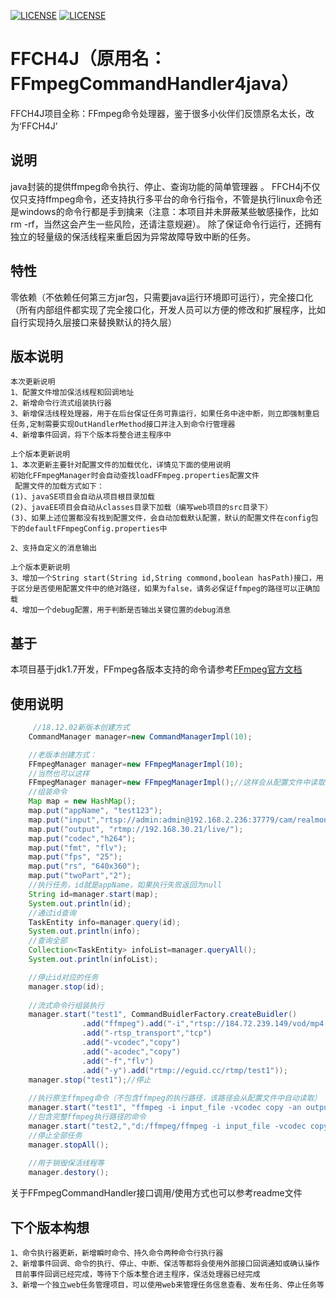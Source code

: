  [![LICENSE](https://img.shields.io/badge/license-Anti%20996-blue.svg)](https://github.com/996icu/996.ICU/blob/master/LICENSE)
 [![LICENSE](https://camo.githubusercontent.com/f969af70fa6573766a11cb0a968fc82b069298f1/68747470733a2f2f696d672e736869656c64732e696f2f6769746875622f6c6963656e73652f6c697a68696368616f2f6f6e652e737667)](https://github.com/eguid/FFCH4J/blob/master/LICENSE)
 # FFCH4J（原用名：FFmpegCommandHandler4java） 
 FFCH4J项目全称：FFmpeg命令处理器，鉴于很多小伙伴们反馈原名太长，改为‘FFCH4J’
 ## 说明
 java封装的提供ffmpeg命令执行、停止、查询功能的简单管理器 。
 FFCH4j不仅仅只支持ffmpeg命令，还支持执行多平台的命令行指令，不管是执行linux命令还是windows的命令行都是手到擒来（注意：本项目并未屏蔽某些敏感操作，比如rm -rf，当然这会产生一些风险，还请注意规避）。
 除了保证命令行运行，还拥有独立的轻量级的保活线程来重启因为异常故障导致中断的任务。
 ## 特性
 零依赖（不依赖任何第三方jar包，只需要java运行环境即可运行），完全接口化（所有内部组件都实现了完全接口化，开发人员可以方便的修改和扩展程序，比如自行实现持久层接口来替换默认的持久层）
 ## 版本说明 
 	本次更新说明
	1、配置文件增加保活线程和回调地址
	2、新增命令行流式组装执行器
 	3、新增保活线程处理器，用于在后台保证任务可靠运行，如果任务中途中断，则立即强制重启任务,定制需要实现OutHandlerMethod接口并注入到命令行管理器
 	4、新增事件回调，将下个版本将整合进主程序中
	
 	上个版本更新说明
 	1、本次更新主要针对配置文件的加载优化，详情见下面的使用说明
	初始化FFmpegManager时会自动查找loadFFmpeg.properties配置文件
	 配置文件的加载方式如下：
	(1)、javaSE项目会自动从项目根目录加载
	(2)、javaEE项目会自动从classes目录下加载（编写web项目的src目录下）
	(3)、如果上述位置都没有找到配置文件，会自动加载默认配置，默认的配置文件在config包下的defaultFFmpegConfig.properties中

 	2、支持自定义的消息输出
	
	上个版本更新说明
 	3、增加一个String start(String id,String commond,boolean hasPath)接口，用于区分是否使用配置文件中的绝对路径，如果为false，请务必保证ffmpeg的路径可以正确加载
 	4、增加一个debug配置，用于判断是否输出关键位置的debug消息
 ## 基于
 本项目基于jdk1.7开发，FFmpeg各版本支持的命令请参考[FFmpeg官方文档](http://ffmpeg.org/ffmpeg.html)<br />
 ## 使用说明 
```Java 
	 //18.12.02新版本创建方式
	CommandManager manager=new CommandManagerImpl(10);

	//老版本创建方式：
	FFmpegManager manager=new FFmpegManagerImpl(10);
	//当然也可以这样
	FFmpegManager manager=new FFmpegManagerImpl();//这样会从配置文件中读取size的值作为初始化参数
	//组装命令
	Map map = new HashMap();
	map.put("appName", "test123");
	map.put("input","rtsp://admin:admin@192.168.2.236:37779/cam/realmonitor?channel=1&subtype=0");
	map.put("output", "rtmp://192.168.30.21/live/");
	map.put("codec","h264");
	map.put("fmt", "flv");
	map.put("fps", "25");
	map.put("rs", "640x360");
	map.put("twoPart","2");
	//执行任务，id就是appName，如果执行失败返回为null
	String id=manager.start(map);
	System.out.println(id);
	//通过id查询
	TaskEntity info=manager.query(id);
	System.out.println(info);
	//查询全部
	Collection<TaskEntity> infoList=manager.queryAll();
	System.out.println(infoList);

	//停止id对应的任务
	manager.stop(id);
	
	//流式命令行组装执行
	manager.start("test1", CommandBuidlerFactory.createBuidler()
				.add("ffmpeg").add("-i","rtsp://184.72.239.149/vod/mp4://BigBuckBunny_175k.mov")
				.add("-rtsp_transport","tcp")
				.add("-vcodec","copy")
				.add("-acodec","copy")
				.add("-f","flv")
				.add("-y").add("rtmp://eguid.cc/rtmp/test1"));
	manager.stop("test1");//停止
	
	//执行原生ffmpeg命令（不包含ffmpeg的执行路径，该路径会从配置文件中自动读取）
	manager.start("test1", "ffmpeg -i input_file -vcodec copy -an output_file_video");
	//包含完整ffmpeg执行路径的命令
	manager.start("test2,","d:/ffmpeg/ffmpeg -i input_file -vcodec copy -an output_file_video",true);
	//停止全部任务
	manager.stopAll();
	
	//用于销毁保活线程等
	manager.destory();
```
关于FFmpegCommandHandler接口调用/使用方式也可以参考readme文件

 ## 下个版本构想
	1、命令执行器更新，新增瞬时命令、持久命令两种命令行执行器
	2、新增事件回调、命令的执行、停止、中断、保活等都将会使用外部接口回调通知或确认操作
	 目前事件回调已经完成，等待下个版本整合进主程序，保活处理器已经完成
	3、新增一个独立web任务管理项目，可以使用web来管理任务信息查看、发布任务、停止任务等
